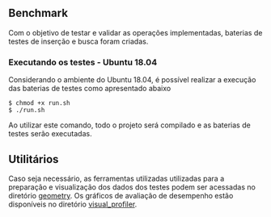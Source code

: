 ## Benchmark

Com o objetivo de testar e validar as operações implementadas, baterias de testes de inserção e busca foram criadas.

### Executando os testes - Ubuntu 18.04

Considerando o ambiente do Ubuntu 18.04, é possível realizar a execução das baterias de testes como apresentado abaixo

```shell
$ chmod +x run.sh
$ ./run.sh
```

Ao utilizar este comando, todo o projeto será compilado e as baterias de testes serão executadas.

## Utilitários

Caso seja necessário, as ferramentas utilizadas utilizadas para a preparação e visualização dos dados dos testes podem ser acessadas no diretório [geometry](geometry). Os gráficos de avaliação de desempenho estão disponíveis no diretório [visual_profiler](visual_profiler).

